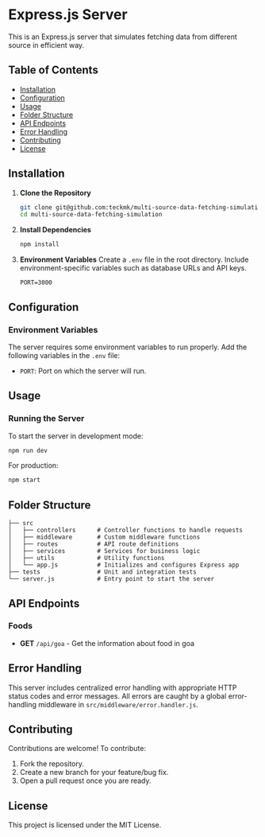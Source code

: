 
# Express.js Server

This is an Express.js server that simulates fetching data from different source in efficient way. 

## Table of Contents

- [Installation](#installation)
- [Configuration](#configuration)
- [Usage](#usage)
- [Folder Structure](#folder-structure)
- [API Endpoints](#api-endpoints)
- [Error Handling](#error-handling)
- [Contributing](#contributing)
- [License](#license)

## Installation

1. **Clone the Repository**
   ```bash
   git clone git@github.com:teckmk/multi-source-data-fetching-simulation.git
   cd multi-source-data-fetching-simulation
   ```

2. **Install Dependencies**
   ```bash
   npm install
   ```

3. **Environment Variables**
   Create a `.env` file in the root directory. Include environment-specific variables such as database URLs and API keys.

   ```plaintext
   PORT=3000
   ```

## Configuration

### Environment Variables

The server requires some environment variables to run properly. Add the following variables in the `.env` file:

- `PORT`: Port on which the server will run.


## Usage

### Running the Server

To start the server in development mode:

```bash
npm run dev
```

For production:

```bash
npm start
```


## Folder Structure

```
├── src
│   ├── controllers      # Controller functions to handle requests
│   ├── middleware       # Custom middleware functions
│   ├── routes           # API route definitions
│   ├── services         # Services for business logic
│   ├── utils            # Utility functions
│   └── app.js           # Initializes and configures Express app
├── tests                # Unit and integration tests
└── server.js            # Entry point to start the server
```

## API Endpoints

### Foods

- **GET** `/api/goa` - Get the information about food in goa

## Error Handling

This server includes centralized error handling with appropriate HTTP status codes and error messages. All errors are caught by a global error-handling middleware in `src/middleware/error.handler.js`.

## Contributing

Contributions are welcome! To contribute:

1. Fork the repository.
2. Create a new branch for your feature/bug fix.
3. Open a pull request once you are ready.

## License

This project is licensed under the MIT License.
